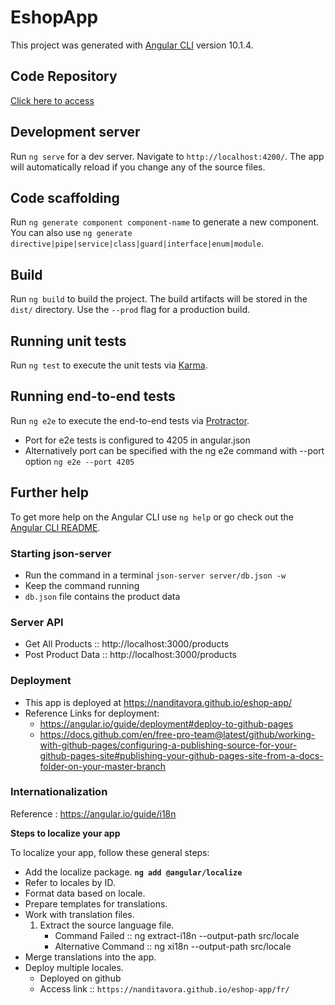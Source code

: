 # EshopApp

This project was generated with [Angular CLI](https://github.com/angular/angular-cli) version 10.1.4.

## Code Repository

[Click here to access](https://github.com/NanditaVora/eshop-app)

## Development server

Run `ng serve` for a dev server. Navigate to `http://localhost:4200/`. The app will automatically reload if you change any of the source files.

## Code scaffolding

Run `ng generate component component-name` to generate a new component. You can also use `ng generate directive|pipe|service|class|guard|interface|enum|module`.

## Build

Run `ng build` to build the project. The build artifacts will be stored in the `dist/` directory. Use the `--prod` flag for a production build.

## Running unit tests

Run `ng test` to execute the unit tests via [Karma](https://karma-runner.github.io).

## Running end-to-end tests

Run `ng e2e` to execute the end-to-end tests via [Protractor](http://www.protractortest.org/).

- Port for e2e tests is configured to 4205 in angular.json
- Alternatively port can be specified with the ng e2e command with --port option
`ng e2e --port 4205`

## Further help

To get more help on the Angular CLI use `ng help` or go check out the [Angular CLI README](https://github.com/angular/angular-cli/blob/master/README.md).


### Starting json-server

- Run the command in a terminal `json-server server/db.json -w`
- Keep the command running
- `db.json` file contains the product data


### Server API

- Get All Products :: http://localhost:3000/products
- Post Product Data :: http://localhost:3000/products

### Deployment

- This app is deployed at https://nanditavora.github.io/eshop-app/
- Reference Links for deployment:
    - https://angular.io/guide/deployment#deploy-to-github-pages
    - https://docs.github.com/en/free-pro-team@latest/github/working-with-github-pages/configuring-a-publishing-source-for-your-github-pages-site#publishing-your-github-pages-site-from-a-docs-folder-on-your-master-branch

### Internationalization

Reference : https://angular.io/guide/i18n

**Steps to localize your app**

To localize your app, follow these general steps:

- Add the localize package.
    **`ng add @angular/localize`**
- Refer to locales by ID.
- Format data based on locale.
- Prepare templates for translations.
- Work with translation files.
    1. Extract the source language file. 
        - Command Failed :: ng extract-i18n --output-path src/locale 
        - Alternative Command :: ng xi18n --output-path src/locale
- Merge translations into the app.
- Deploy multiple locales.
    - Deployed on github
    - Access link :: `https://nanditavora.github.io/eshop-app/fr/`